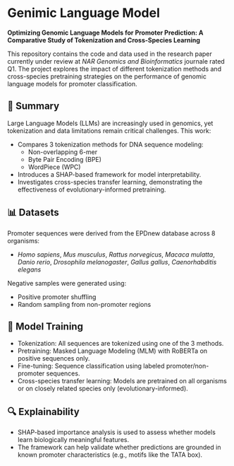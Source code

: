 # Genimic Language Model

**Optimizing Genomic Language Models for Promoter Prediction: A Comparative Study of Tokenization and Cross-Species Learning**

This repository contains the code and data used in the research paper currently under review at *NAR Genomics and Bioinformatics* journale rated Q1. The project explores the impact of different tokenization methods and cross-species pretraining strategies on the performance of genomic language models for promoter classification.

## 🔬 Summary

Large Language Models (LLMs) are increasingly used in genomics, yet tokenization and data limitations remain critical challenges. This work:

- Compares 3 tokenization methods for DNA sequence modeling:
  - Non-overlapping 6-mer
  - Byte Pair Encoding (BPE)
  - WordPiece (WPC)
- Introduces a SHAP-based framework for model interpretability.
- Investigates cross-species transfer learning, demonstrating the effectiveness of evolutionary-informed pretraining.

## 📊 Datasets

Promoter sequences were derived from the EPDnew database across 8 organisms:
- *Homo sapiens*, *Mus musculus*, *Rattus norvegicus*, *Macaca mulatta*, *Danio rerio*, *Drosophila melanogaster*, *Gallus gallus*, *Caenorhabditis elegans*

Negative samples were generated using:
- Positive promoter shuffling
- Random sampling from non-promoter regions

## 📘 Model Training

- Tokenization: All sequences are tokenized using one of the 3 methods.
- Pretraining: Masked Language Modeling (MLM) with RoBERTa on positive sequences only.
- Fine-tuning: Sequence classification using labeled promoter/non-promoter sequences.
- Cross-species transfer learning: Models are pretrained on all organisms or on closely related species only (evolutionary-informed).

## 🔍 Explainability

- SHAP-based importance analysis is used to assess whether models learn biologically meaningful features.
- The framework can help validate whether predictions are grounded in known promoter characteristics (e.g., motifs like the TATA box).
